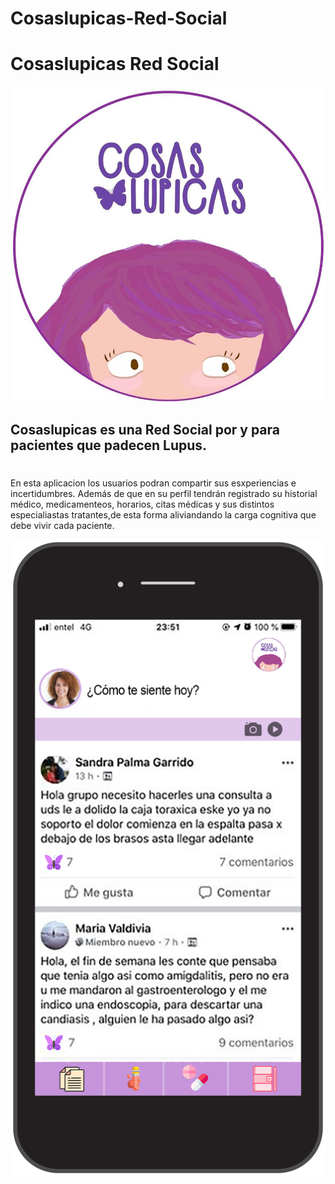 # Cosaslupicas-Red-Social
# Cosaslupicas Red Social


![logo](src/img/logo.png)

## Cosaslupicas es una Red Social por y para pacientes que padecen Lupus.


#
En esta aplicacion los usuarios podran compartir sus esxperiencias e incertidumbres. Además de que en su perfil tendrán registrado su historial médico,  medicamenteos, horarios, citas médicas y sus distintos especialiastas tratantes,de esta forma aliviandando la carga cognitiva que debe vivir cada paciente.



![logo](src/img/prototipo.png)
  

